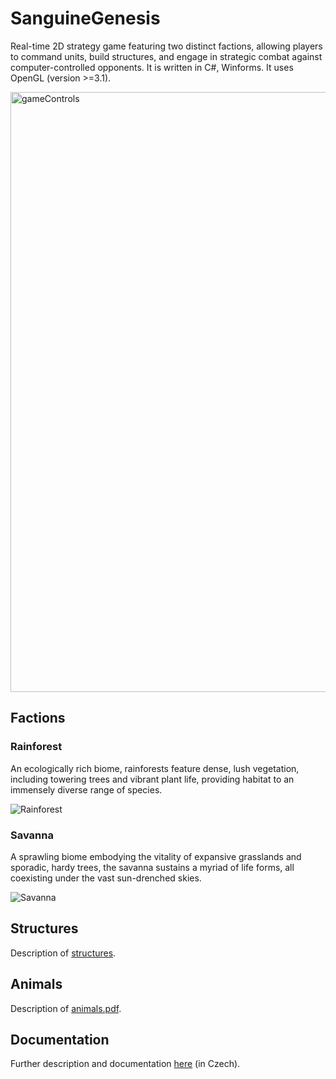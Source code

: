 # SanguineGenesis

Real-time 2D strategy game featuring two distinct factions, allowing players to command units, build structures, and engage in strategic combat against computer-controlled opponents. It is written in C#, Winforms. It uses OpenGL (version >=3.1).

<img width="960" alt="gameControls" src="https://github.com/TomasKalva/SanguineGenesis/assets/39201019/c40c0e61-311f-48b6-9872-93ac5ed29b49">

## Factions

### Rainforest

An ecologically rich biome, rainforests feature dense, lush vegetation, including towering trees and vibrant plant life, providing habitat to an immensely diverse range of species.

![Rainforest](https://github.com/TomasKalva/SanguineGenesis/assets/39201019/7c2347fb-5c61-4d55-aa3f-e9723b0eee40)

### Savanna

A sprawling biome embodying the vitality of expansive grasslands and sporadic, hardy trees, the savanna sustains a myriad of life forms, all coexisting under the vast sun-drenched skies.

![Savanna](https://github.com/TomasKalva/SanguineGenesis/assets/39201019/e2b0fa6d-a75f-403d-8547-301d4406ddfe)

## Structures
Description of [structures](https://github.com/TomasKalva/SanguineGenesis/files/12803331/prace.3.-137-161.pdf).

## Animals
Description of [animals.pdf](https://github.com/TomasKalva/SanguineGenesis/files/12803329/prace.3.-117-134.pdf).

## Documentation

Further description and documentation [here](https://github.com/TomasKalva/SanguineGenesis/files/12765588/prace.pdf) (in Czech).

